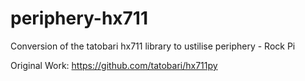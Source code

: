 # periphery-hx711
Conversion of the tatobari hx711 library to ustilise periphery - Rock Pi

Original Work:
https://github.com/tatobari/hx711py
